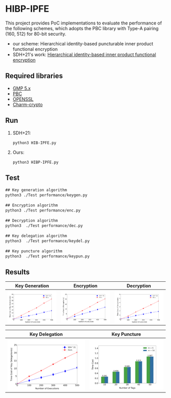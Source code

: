 # HIBP-IPFE
This project provides PoC implementations to evaluate the performance of the following schemes, which adopts the PBC library with Type-A pairing (160, 512) for 80-bit security.

- our scheme: Hierarchical identity-based puncturable inner product functional encryption
- SDH+21's work: [Hierarchical identity-based inner product functional encryption](https://doi.org/10.1016/j.ins.2021.05.062)


## Required libraries

- [GMP 5.x](http://gmplib.org/)
- [PBC](http://crypto.stanford.edu/pbc/news.html)
- [OPENSSL](http://www.openssl.org/)
- [Charm-crypto](https://jhuisi.github.io/charm/install_source.html)

## Run

1. SDH+21:

   ```
   python3 HIB-IPFE.py
   ```

2. Ours:

   ```
   python3 HIBP-IPFE.py
   ```

## Test

```
## Key generation algorithm
python3 ./Test performance/keygen.py

## Encryption algorithm
python3 ./Test performance/enc.py

## Decryption algorithm
python3  ./Test performance/dec.py

## Key delegation algorithm
python3  ./Test performance/keydel.py

## Key puncture algorithm
python3  ./Test performance/keypun.py
```

## Results


|   Key Generation  |   Encryption    |   Decryption   |
| ----------------- | --------------------- | ------------------- |
| ![keygen](./keygen.png) | ![enc](./enc.png) | ![dec](./dec.png) |

|   Key Delegation  |      Key Puncture     | 
| ----------------- | --------------------- |
| ![keydel](./keydel.png) | ![keypun](./keypun.png) |
